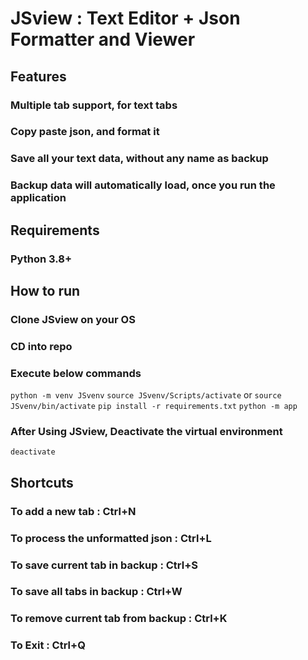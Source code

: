 # JSview : Text Editor + Json Formatter and Viewer

## Features

### Multiple tab support, for text tabs
### Copy paste json, and format it
### Save all your text data, without any name as backup
### Backup data will automatically load, once you run the application


## Requirements

### Python 3.8+

## How to run

### Clone JSview on your OS
### CD into repo
### Execute below commands
`python -m venv JSvenv`
`source JSvenv/Scripts/activate` or `source JSvenv/bin/activate`
`pip install -r requirements.txt`
`python -m app`
### After Using JSview, Deactivate the virtual environment
`deactivate`


## Shortcuts

### To add a new tab : Ctrl+N
### To process the unformatted json : Ctrl+L
### To save current tab in backup : Ctrl+S
### To save all tabs in backup : Ctrl+W
### To remove current tab from backup : Ctrl+K
### To Exit : Ctrl+Q
